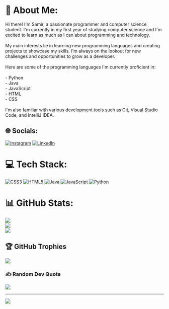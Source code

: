 # 💫 About Me:
Hi there! I'm Samir, a passionate programmer and computer science student. I'm currently in my first year of studying computer science and I'm excited to learn as much as I can about programming and technology.<br><br>My main interests lie in learning new programming languages and creating projects to showcase my skills. I'm always on the lookout for new challenges and opportunities to grow as a developer.<br><br>Here are some of the programming languages I'm currently proficient in:<br><br>- Python<br>- Java<br>- JavaScript<br>- HTML<br>- CSS<br><br>I'm also familiar with various development tools such as Git, Visual Studio Code, and IntelliJ IDEA.


## 🌐 Socials:
[![Instagram](https://img.shields.io/badge/Instagram-%23E4405F.svg?logo=Instagram&logoColor=white)](https://instagram.com/_samir.ptl_) [![LinkedIn](https://img.shields.io/badge/LinkedIn-%230077B5.svg?logo=linkedin&logoColor=white)](https://linkedin.com/in/https://www.linkedin.com/in/samir-patel-094339244/) 

# 💻 Tech Stack:
![CSS3](https://img.shields.io/badge/css3-%231572B6.svg?style=for-the-badge&logo=css3&logoColor=white) ![HTML5](https://img.shields.io/badge/html5-%23E34F26.svg?style=for-the-badge&logo=html5&logoColor=white) ![Java](https://img.shields.io/badge/java-%23ED8B00.svg?style=for-the-badge&logo=java&logoColor=white) ![JavaScript](https://img.shields.io/badge/javascript-%23323330.svg?style=for-the-badge&logo=javascript&logoColor=%23F7DF1E) ![Python](https://img.shields.io/badge/python-3670A0?style=for-the-badge&logo=python&logoColor=ffdd54)
# 📊 GitHub Stats:
![](https://github-readme-stats.vercel.app/api?username=Samir0420&theme=default&hide_border=false&include_all_commits=false&count_private=false)<br/>
![](https://github-readme-streak-stats.herokuapp.com/?user=Samir0420&theme=default&hide_border=false)<br/>
![](https://github-readme-stats.vercel.app/api/top-langs/?username=Samir0420&theme=default&hide_border=false&include_all_commits=false&count_private=false&layout=compact)

## 🏆 GitHub Trophies
![](https://github-profile-trophy.vercel.app/?username=Samir0420&theme=radical&no-frame=false&no-bg=false&margin-w=4)

### ✍️ Random Dev Quote
![](https://quotes-github-readme.vercel.app/api?type=horizontal&theme=light)

---
[![](https://visitcount.itsvg.in/api?id=Samir0420&icon=0&color=0)](https://visitcount.itsvg.in)

<!-- Proudly created with GPRM ( https://gprm.itsvg.in ) -->
